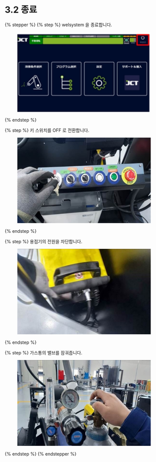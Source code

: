 # 3.2 종료



{% stepper %}
{% step %}
welsystem 을 종료합니다.

<figure><img src="img/off_1.jpg" alt=""><figcaption></figcaption></figure>
{% endstep %}

{% step %}
키 스위치를 OFF 로 전환합니다.

<figure><img src="img/off_2.jpg" alt=""><figcaption></figcaption></figure>
{% endstep %}

{% step %}
용접기의 전원을 차단합니다.

<figure><img src="img/off_3.jpg" alt=""><figcaption></figcaption></figure>
{% endstep %}

{% step %}
가스통의 밸브를 잠궈줍니다.

<figure><img src="img/off_4.jpg" alt=""><figcaption></figcaption></figure>
{% endstep %}
{% endstepper %}
